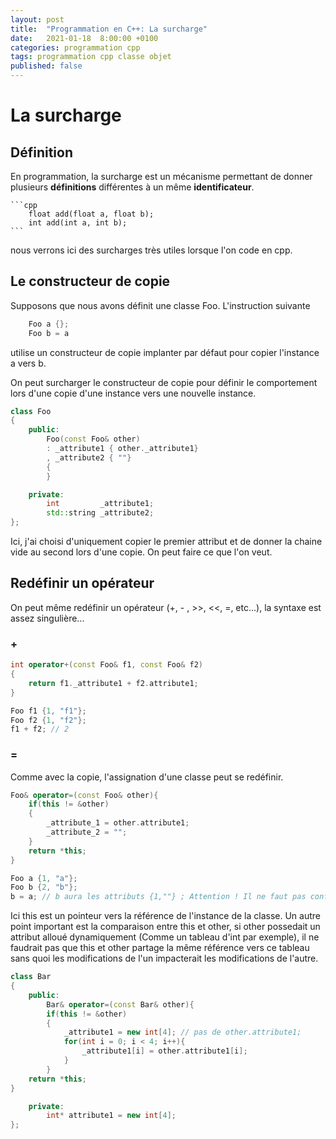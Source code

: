 ```yaml
---
layout: post
title:  "Programmation en C++: La surcharge"
date:   2021-01-18  8:00:00 +0100
categories: programmation cpp
tags: programmation cpp classe objet
published: false
---
```


# La surcharge

## Définition

En programmation, la surcharge est un mécanisme permettant de donner plusieurs **définitions** différentes à un même **identificateur**. 

    ```cpp
        float add(float a, float b);
        int add(int a, int b);
    ```

nous verrons ici des surcharges très utiles lorsque l'on code en cpp.

## Le constructeur de copie

Supposons que nous avons définit une classe Foo. L'instruction suivante
```cpp
    Foo a {};
    Foo b = a
```
utilise un constructeur de copie implanter par défaut pour copier l'instance a vers  b. 

On peut surcharger le constructeur de copie pour définir le comportement lors d'une copie d'une instance vers une nouvelle instance.

```cpp
class Foo
{
    public: 
        Foo(const Foo& other)
        : _attribute1 { other._attribute1}
        , _attribute2 { ""}
        {
        }

    private:
        int         _attribute1;
        std::string _attribute2;
};
```

Ici, j'ai choisi d'uniquement copier le premier attribut et de donner la chaine vide au second lors d'une copie. On peut faire ce que l'on veut.

## Redéfinir un opérateur

On peut même redéfinir un opérateur (+, - , >>, <<, =, etc...), la syntaxe est assez singulière...

### +

```cpp
int operator+(const Foo& f1, const Foo& f2)
{
    return f1._attribute1 + f2.attribute1;
}

Foo f1 {1, "f1"};
Foo f2 {1, "f2"};
f1 + f2; // 2
```

### =
Comme avec la copie, l'assignation d'une classe peut se redéfinir.

```cpp
Foo& operator=(const Foo& other){
    if(this != &other)
    {
        _attribute_1 = other.attribute1;
        _attribute_2 = "";
    }
    return *this;
}

Foo a {1, "a"};
Foo b {2, "b"};
b = a; // b aura les attributs {1,""} ; Attention ! Il ne faut pas confondre l'assignation avec la copie vue plus haut.
```
Ici this est un pointeur vers la référence de l'instance de la classe. 
Un autre point important est la comparaison entre this et other, si other possedait un attribut alloué dynamiquement (Comme un tableau d'int par exemple), il ne faudrait pas que this et other partage la même référence vers ce tableau sans quoi les modifications de l'un impacterait les modifications de l'autre.

```cpp
class Bar
{
    public:
        Bar& operator=(const Bar& other){
        if(this != &other)
        {
            _attribute1 = new int[4]; // pas de other.attribute1;
            for(int i = 0; i < 4; i++){
                _attribute1[i] = other.attribute1[i];
            }                           
        }
    return *this;
}

    private:
        int* attribute1 = new int[4];  
};

```
